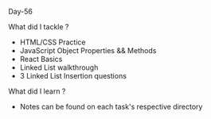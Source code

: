Day-56


What did I tackle ?

- HTML/CSS Practice
- JavaScript Object Properties && Methods
- React Basics 
- Linked List walkthrough
- 3 Linked List Insertion questions

What did I learn ?
- Notes can be found on each task's respective directory
